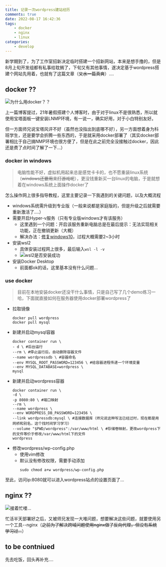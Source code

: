 ```yaml
---
title: 记录一次wordpress建站经历
comments: true
date: 2022-08-17 16:42:36
tags:
    - docker
    - nginx
    - linux
categories:
    - develop
---
```

新学期到了，为了工作室招新决定临时搭建一个招新网站，本来是想手撸的，但是8月上旬开发组都有私事给耽搁了，下旬又有其他事情，遂决定基于wordpress搭建个网站先用着，也就有了这篇文章（~~又水一篇真爽~~）....
<!--more-->

## docker ??
![为什么用docker？？](https://p.qlogo.cn/hy_personal/3e28f14aa051684246f1880463f96828ede812c43ca3df848ad3ff84f9b337d9/0.png)

上一篇博客提过，21年暑假搭建个人博客时，由于对于linux不是很熟悉，所以就使用宝塔面板一键安装LNMP环境，有一说一，确实好用，对于小白特别友好。

但一方面师兄说宝塔风评不好（虽然也没指出到底哪不好），另一方面想着身为科班学生，还是要学会折腾一些东西的，于是就采用docker部署了（其实docker部署相比于自己搞NMP环境也很方便了，但是在此之前完全没接触过docker，因此还是费了点时间了解了一下...）

### docker in windows
> 电脑性能不好，虚拟机用起来总是感觉卡卡的，也不愿重装linux系统（~~windows还要用来打游戏呢~~），更没钱重新买一台linux的电脑，于是就想着在windows系统上面操作docker了

怎么操作网上很多指导教程，这里主要记录一下我遇到的关键问题，以及大概流程

- windows系统需升级到专业版（一般来说都是家庭版的，但是升级之后就需要重新激活了....）
- 需要开启Hyper-v服务（只有专业版windows才有该服务）
    - 这里遇到一个问题：开启该服务重新电脑总是在最后提示：无法实现相关功能，正在撤销更新（大概）
    - 解决办法：[修复windows10](https://www.microsoft.com/en-us/software-download/windows10)，过程大概需要2~3小时
- 安装wsl2
    - 具体安装过程网上很多，最后输入`wsl -l -v`
    - ![wsl2是否安装成功](https://p.qlogo.cn/hy_personal/3e28f14aa051684246f1880463f96828f61d88719a65cf83a94dceebe0877a6e/0.png)
- 安装Docker Desktop
    - 前面都ok的话，这里基本没有什么问题...

### use docker
> 目前在本地安装docker还没干什么事情，只是自己写了几个demo练习一哈，下面就直接如何在服务器使用docker部署wordpress了

- 拉取镜像
    ```shell
    docker pull wordpress
    docker pull mysql
    ```
- 新建并启动mysql容器
    ```shell
    docker container run \
    - d \ #后台运行
    --rm \ #停止运行后，自动删除容器文件
    --name wordpressdb \ #容器命名
    --env MYSQL_ROOT_PASSWORD=123456 \ #给容器进程传递一个环境变量
    --env MYSQL_DATABASE=wordpress \
    mysql
    ```
- 新建并启动wordpress容器
    ```shell
    docker container run \
    -d \
    -p 8080:80 \ #端口映射
    --rm \
    --name wordpress \
    --env WORDPRESS_DB_PASSWORD=123456 \
    --link wordpressdb:mysql \ #连接数据库（师兄说这种写法已经过时，现在都是用网桥和别名，这个找时间学习学习）
    --volume "$PWD/wordpress":/var/www/html \ #存储卷映射，更改wordpress下的文件等价于修改/var/www/html下的文件
    wordpress
    ```
- 修改wordpress/wp-config.php
    - 使用vim修改
    - 默认没有修改权限，需要手动添加
        ```shell
        sudo chmod a+w wordpress/wp-config.php
        ```
至此，访问ip:8080就可以进入wordpress站点的设置页面了...

## nginx ??
![接着忙喽...](https://p.qlogo.cn/hy_personal/3e28f14aa051684246f1880463f96828d049fded43e92ff606ccb734c4897e66/0.png)

忙活半天部署好之后，又被师兄发现一大堆问题，想要解决这些问题，就要使用另一个工具--nginx（~~之前为了解决跨域问题使用nginx做了反向代理，但没有系统学习过...~~）

## to be contniued 

先去吃饭，回头再补充....
